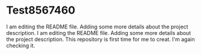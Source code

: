 # Test8567460
I am editing the README file. Adding some more details about the project
 description.
I am editing the README file. Adding some more details about the project
 description.
This repository is first time for me to creat.
I'm again checking it.
